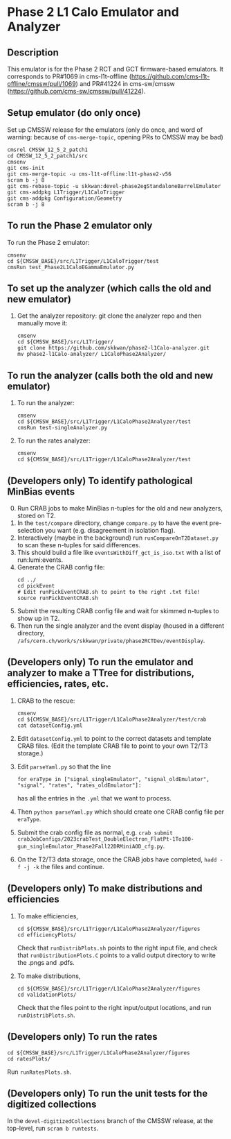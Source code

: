 # Phase 2 L1 Calo Emulator and Analyzer

## Description

   This emulator is for the Phase 2 RCT and GCT firmware-based emulators. It corresponds to PR#1069 in cms-l1t-offline (https://github.com/cms-l1t-offline/cmssw/pull/1069) and PR#41224 in cms-sw/cmssw (https://github.com/cms-sw/cmssw/pull/41224).


## Setup emulator (do only once)
   Set up CMSSW release for the emulators (only do once, and word of warning: because of `cms-merge-topic`, opening PRs to CMSSW may be bad)
   ```
   cmsrel CMSSW_12_5_2_patch1
   cd CMSSW_12_5_2_patch1/src
   cmsenv
   git cms-init
   git cms-merge-topic -u cms-l1t-offline:l1t-phase2-v56
   scram b -j 8
   git cms-rebase-topic -u skkwan:devel-phase2egStandaloneBarrelEmulator
   git cms-addpkg L1Trigger/L1CaloTrigger
   git cms-addpkg Configuration/Geometry
   scram b -j 8
   ```

## To run the Phase 2 emulator only
   
   To run the Phase 2 emulator:
   ```
   cmsenv
   cd ${CMSSW_BASE}/src/L1Trigger/L1CaloTrigger/test
   cmsRun test_Phase2L1CaloEGammaEmulator.py
   ```

## To set up the analyzer (which calls the old and new emulator)

1. Get the analyzer repository: git clone the analyzer repo and then manually move it:
   ```
   cmsenv
   cd ${CMSSW_BASE}/src/L1Trigger/
   git clone https://github.com/skkwan/phase2-l1Calo-analyzer.git
   mv phase2-l1Calo-analyzer/ L1CaloPhase2Analyzer/ 
   ```


## To run the analyzer (calls both the old and new emulator)

1. To run the analyzer:
   ```
   cmsenv
   cd ${CMSSW_BASE}/src/L1Trigger/L1CaloPhase2Analyzer/test
   cmsRun test-singleAnalyzer.py
   ```
2. To run the rates analyzer:
   ```
   cmsenv
   cd ${CMSSW_BASE}/src/L1Trigger/L1CaloPhase2Analyzer/test

   ```

## (Developers only) To identify pathological MinBias events

0. Run CRAB jobs to make MinBias n-tuples for the old and new analyzers, stored on T2.
1. In the `test/compare` directory, change `compare.py` to have the event pre-selection you want (e.g. disagreement in isolation flag).
2. Interactively (maybe in the background) run `runCompareOnT2Dataset.py` to scan these n-tuples for said differences.
3. This should build a file like `eventsWithDiff_gct_is_iso.txt` with a list of run:lumi:events.
4. Generate the CRAB config file:
   ```
   cd ../
   cd pickEvent
   # Edit runPickEventCRAB.sh to point to the right .txt file!
   source runPickEventCRAB.sh
   ```
5. Submit the resulting CRAB config file and wait for skimmed n-tuples to show up in T2.
6. Then run the single analyzer and the event display (housed in a different directory, `/afs/cern.ch/work/s/skkwan/private/phase2RCTDev/eventDisplay`.

## (Developers only) To run the emulator and analyzer to make a TTree for distributions, efficiencies, rates, etc.

1. CRAB to the rescue:
   ```
   cmsenv
   cd ${CMSSW_BASE}/src/L1Trigger/L1CaloPhase2Analyzer/test/crab
   cat datasetConfig.yml
   ```

2. Edit `datasetConfig.yml` to point to the correct datasets and template CRAB files. (Edit the template CRAB file to point to your own T2/T3 storage.)
3. Edit `parseYaml.py` so that the line
   ```
   for eraType in ["signal_singleEmulator", "signal_oldEmulator", "signal", "rates", "rates_oldEmulator"]:
   ```
   has all the entries in the `.yml` that we want to process.
4. Then `python parseYaml.py` which should create one CRAB config file per `eraType`.
5. Submit the crab config file as normal, e.g. `crab submit crabJobConfigs/2023crabTest_DoubleElectron_FlatPt-1To100-gun_singleEmulator_Phase2Fall22DRMiniAOD_cfg.py`.
6. On the T2/T3 data storage, once the CRAB jobs have completed, `hadd -f -j -k` the files and continue. 

## (Developers only) To make distributions and efficiencies 

1. To make efficiencies,
   ```
   cd ${CMSSW_BASE}/src/L1Trigger/L1CaloPhase2Analyzer/figures
   cd efficiencyPlots/
   ``` 
   Check that `runDistribPlots.sh` points to the right input file, and check that `runDistributionPlots.C` points to a valid output directory to write the .pngs and .pdfs.

2. To make distributions,
   ```
   cd ${CMSSW_BASE}/src/L1Trigger/L1CaloPhase2Analyzer/figures
   cd validationPlots/
   ``` 
   Check that the files point to the right input/output locations, and run `runDistribPlots.sh`.

## (Developers only) To run the rates 

   ```
   cd ${CMSSW_BASE}/src/L1Trigger/L1CaloPhase2Analyzer/figures
   cd ratesPlots/
   ``` 
   Run `runRatesPlots.sh`.

## (Developers only) To run the unit tests for the digitized collections

In the `devel-digitizedCollections` branch of the CMSSW release, at the top-level, run `scram b runtests`.
